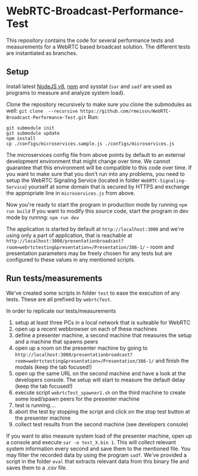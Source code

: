 # WebRTC-Broadcast-Performance-Test #
This repository contains the code for several performance tests and measurements for a WebRTC based broadcast solution. The different tests are instantiated as branches.

## Setup ##

Install latest [NodeJS v8](https://nodejs.org/), [npm](https://github.com/npm/npm) and sysstat (`sar` and `sadf` are used as programs to measure and analyze system load).

Clone the repository recursively to make sure you clone the submodules as well: `git clone  --recursive https://github.com/rmeissn/WebRTC-Broadcast-Performance-Test.git`
Run:

```
git submodule init
git submodule update
npm install
cp ./configs/microservices.sample.js ./configs/microservices.js
```

The microservices config file from above points by default to an external development environment that might change over time. We cannot guarantee that this environment will be compatible to this code over time. If you want to make sure that you don't run into any problems, you need to setup the WebRTC Signaling Service (located in folder `WebRTC-Signaling-Service`) yourself at some domain that is secured by HTTPS and exchange the appropriate line in `microservices.js` from above.

Now you're ready to start the program in production mode by running
`npm run build`
If you want to modify this source code, start the program in dev mode by runnng:
`npm run dev`

The application is started by default at `http://localhost:3000` and we're using only a part of application, that is reachable at `http://localhost:3000/presentationbroadcast?room=webrtctesting&presentation=/Presentation/386-1/` - room and presentation parameters may be freely chosen for any tests but are configured to these values in any mentioned scripts.

## Run tests/measurements ##

We've created some scripts in folder `test` to ease the execution of any tests. These are all prefixed by `webrtcTest`.

In order to replicate our tests/measurements
1. setup at least three PCs in a local network that is suiteable for WebRTC
2. open up a recent webbrowser on each of these machines
3. define a presenter machine, a second machine that measures the setup and a machine that spawns peers
4. open up a room on the presenter machine by going to `http://localhost:3000/presentationbroadcast?room=webrtctesting&presentation=/Presentation/386-1/` and finish the modals (keep the tab focused!)
5. open up the same URL on the second machine and have a look at the developers console. The setup will start to measure the default delay (keep the tab focused!)
6. execute script `webrtcTest_spawner1.sh` on the third machine to create some load/spawn peers for the presenter machine
7. test is running....
8. abort the test by stopping the script and click on the stop test button at the presenter machine
9. collect test results from the second machine (see developers console)

If you want to also measure system load of the presenter machine, open up a console and execute `sar -o test_X.bin 1`. This will collect relevant system information every second and save them to the mentioned file. You may filter the recorded data by using the program `sadf`. We've provided a script in the folder `eval` that extracts relevant data from this binary file and saves them to a .csv file.
